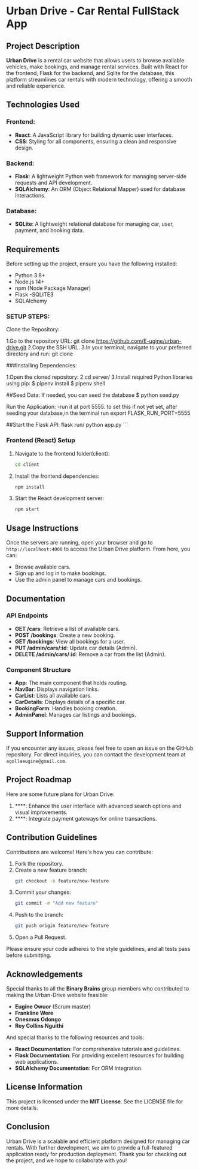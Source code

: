 
# Urban Drive - Car Rental FullStack App

## Project Description

**Urban Drive** is a rental car website that allows users to browse available vehicles, make bookings, and manage rental services. Built with React for the frontend, Flask for the backend, and Sqlite for the database, this platform streamlines car rentals with modern technology, offering a smooth and reliable experience.



## Technologies Used

### Frontend:
- **React**: A JavaScript library for building dynamic user interfaces.
- **CSS**: Styling for all components, ensuring a clean and responsive design.

### Backend:
- **Flask**: A lightweight Python web framework for managing server-side requests and API development.
- **SQLAlchemy**: An ORM (Object Relational Mapper) used for database interactions.

### Database:
- **SQLite**: A lightweight relational database for managing car, user, payment, and booking data.

## Requirements
Before setting up the project, ensure you have the following installed:
- Python 3.8+
- Node.js 14+
- npm (Node Package Manager)
- Flask
-SQLITE3
- SQLAlchemy

### SETUP STEPS:
Clone the Repository:

1.Go to the repository URL: git clone https://github.com/E-ugine/urban-drive.git
2.Copy the SSH URL.
3.In your terminal, navigate to your preferred directory and run:
git clone <SSH URL>

###Installing Dependencies:

1.Open the cloned repository:
2.cd server/
3.Install required Python libraries using pip:
$ pipenv install 
$ pipenv shell


##Seed Data:
If needed, you can seed the database
  $ python seed.py


Run the Application:
-run it at port 5555. to set this if not yet set, after seeding your database,in the terminal run export FLASK_RUN_PORT=5555

##Start the Flask API:
flask run/ python app.py
    ```

### Frontend (React) Setup
1. Navigate to the frontend folder(client):
    ```bash
    cd client
    ```
2. Install the frontend dependencies:
    ```bash
    npm install
    ```
3. Start the React development server:
    ```bash
    npm start
    ```

## Usage Instructions
Once the servers are running, open your browser and go to `http://localhost:4000` to access the Urban Drive platform. From here, you can:
- Browse available cars.
- Sign up and log in to make bookings.
- Use the admin panel to manage cars and bookings.

## Documentation

### API Endpoints
- **GET /cars**: Retrieve a list of available cars.
- **POST /bookings**: Create a new booking.
- **GET /bookings**: View all bookings for a user.
- **PUT /admin/cars/:id**: Update car details (Admin).
- **DELETE /admin/cars/:id**: Remove a car from the list (Admin).

### Component Structure
- **App**: The main component that holds routing.
- **NavBar**: Displays navigation links.
- **CarList**: Lists all available cars.
- **CarDetails**: Displays details of a specific car.
- **BookingForm**: Handles booking creation.
- **AdminPanel**: Manages car listings and bookings.

## Support Information
If you encounter any issues, please feel free to open an issue on the GitHub repository. For direct inquiries, you can contact the development team at `agollaeugine@gmail.com`.

## Project Roadmap

Here are some future plans for Urban Drive:
1. ****: Enhance the user interface with advanced search options and visual improvements.
2. ****: Integrate payment gateways for online transactions.


## Contribution Guidelines

Contributions are welcome! Here's how you can contribute:
1. Fork the repository.
2. Create a new feature branch:
    ```bash
    git checkout -b feature/new-feature
    ```
3. Commit your changes:
    ```bash
    git commit -m "Add new feature"
    ```
4. Push to the branch:
    ```bash
    git push origin feature/new-feature
    ```
5. Open a Pull Request.

Please ensure your code adheres to the style guidelines, and all tests pass before submitting.

## Acknowledgements
Special thanks to all the **Binary Brains** group members who contributed to making the Urban-Drive website feasible:
- **Eugine Owuor** (Scrum master)
- **Frankline Were**
- **Onesmus Odongo**
- **Roy Collins Nguithi**

And special thanks to the following resources and tools:
- **React Documentation**: For comprehensive tutorials and guidelines.
- **Flask Documentation**: For providing excellent resources for building web applications.
- **SQLAlchemy Documentation**: For ORM integration.

## License Information

This project is licensed under the **MIT License**. See the LICENSE file for more details.

## Conclusion

Urban Drive is a scalable and efficient platform designed for managing car rentals. With further development, we aim to provide a full-featured application ready for production deployment. Thank you for checking out the project, and we hope to collaborate with you!